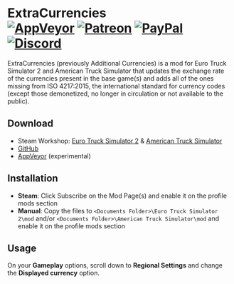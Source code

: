 # ExtraCurrencies<br>[![AppVeyor][appveyor-img]][appveyor-url] [![Patreon][patreon-img]][patreon-url] [![PayPal][paypal-img]][paypal-url] [![Discord][discord-img]][discord-url]

ExtraCurrencies (previously Additional Currencies) is a mod for Euro Truck Simulator 2 and American Truck Simulator that updates the exchange rate of the currencies present in the base game(s) and adds all of the ones missing from ISO 4217:2015, the international standard for currency codes (except those demonetized, no longer in circulation or not available to the public).

## Download

* Steam Workshop: [Euro Truck Simulator 2](https://steamcommunity.com/sharedfiles/filedetails/?id=1583535203) & [American Truck Simulator](https://steamcommunity.com/sharedfiles/filedetails/?id=1583551877)
* [GitHub](https://github.com/justalemon/ExtraCurrencies/releases)
* [AppVeyor](https://ci.appveyor.com/project/justalemon/extracurrencies) (experimental)

## Installation

* **Steam**: Click Subscribe on the Mod Page(s) and enable it on the profile mods section
* **Manual**: Copy the files to `<Documents Folder>\Euro Truck Simulator 2\mod` and/or `<Documents Folder>\American Truck Simulator\mod` and enable it on the profile mods section

## Usage

On your **Gameplay** options, scroll down to **Regional Settings** and change the **Displayed currency** option.

[appveyor-img]: https://img.shields.io/appveyor/ci/justalemon/extracurrencies.svg?label=appveyor
[appveyor-url]: https://ci.appveyor.com/project/justalemon/extracurrencies
[patreon-img]: https://img.shields.io/badge/support-patreon-FF424D.svg
[patreon-url]: https://www.patreon.com/lemonchan
[paypal-img]: https://img.shields.io/badge/support-paypal-0079C1.svg
[paypal-url]: https://paypal.me/justalemon
[discord-img]: https://img.shields.io/badge/discord-join-7289DA.svg
[discord-url]: https://discord.gg/Cf6sspj
